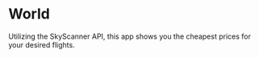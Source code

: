 # World

Utilizing the SkyScanner API, this app shows you the cheapest prices for your desired flights.
